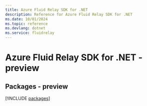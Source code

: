 ```yaml
---
title: Azure Fluid Relay SDK for .NET
description: Reference for Azure Fluid Relay SDK for .NET
ms.date: 10/01/2024
ms.topic: reference
ms.devlang: dotnet
ms.service: fluidrelay
---
```

# Azure Fluid Relay SDK for .NET - preview
## Packages - preview
[!INCLUDE [packages](fluid-relay-index.md)]